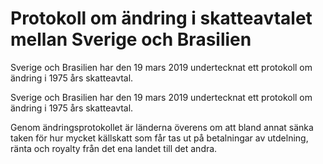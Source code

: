 # Protokoll om ändring i skatteavtalet mellan Sverige och Brasilien

Sverige och Brasilien har den 19 mars 2019 undertecknat ett protokoll om ändring i 1975 års skatteavtal.

Sverige och Brasilien har den 19 mars 2019 undertecknat ett protokoll om ändring i 1975 års skatteavtal.

Genom ändringsprotokollet är länderna överens om att bland annat sänka taken för hur mycket källskatt som får tas ut på betalningar av utdelning, ränta och royalty från det ena landet till det andra.
